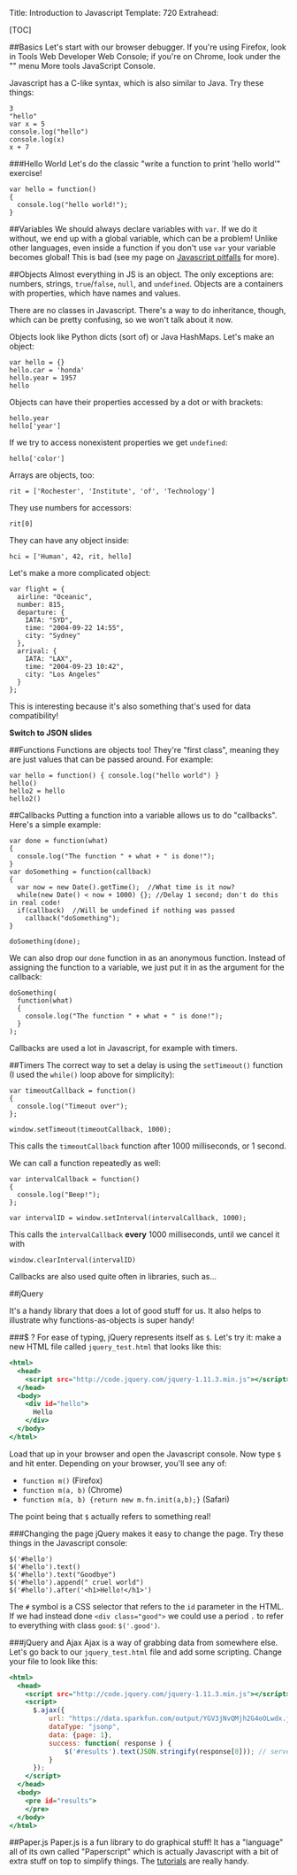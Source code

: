 Title: Introduction to Javascript
Template: 720
Extrahead: <script src="/js/paper-full.min.js"></script>

[TOC]

##Basics
Let's start with our browser debugger. If you're using Firefox, look
in Tools <i class="fa fa-long-arrow-right"></i> Web Developer <i class="fa
fa-long-arrow-right"></i> Web Console; if you're on Chrome, look under the
"<span class="fa fa-bars"></span>" menu <i class="fa
fa-long-arrow-right"></i> More tools <i class="fa
fa-long-arrow-right"></i> JavaScript Console.

Javascript has a C-like syntax, which is also similar to Java. Try
these things:

```.javascript
3
"hello"
var x = 5
console.log("hello")
console.log(x)
x + 7
```

###Hello World
Let's do the classic "write a function to print 'hello world'"
exercise!

```.javascript
var hello = function()
{
  console.log("hello world!");
}
```

##Variables
We should always declare variables with `var`. If we do it without,
we end up with a global variable, which can be a problem! Unlike other
languages, even inside a function if you don't use `var` your variable
becomes global! This is bad (see my page on [Javascript
pitfalls](javascript_pitfalls.html) for more).

##Objects
Almost everything in JS is an object. The only exceptions are:
numbers, strings, `true`/`false`, `null`, and `undefined`. Objects are
a containers with properties, which have names and values. 

There are no classes in Javascript. There's a way to do inheritance, though,
which can be pretty confusing, so we won't talk about it now.

Objects look like Python dicts (sort of) or Java HashMaps. Let's make
an object:

```.javascript
var hello = {}
hello.car = 'honda'
hello.year = 1957
hello
```

Objects can have their properties accessed by a dot or with brackets:

```.javascript
hello.year
hello['year']
```

If we try to access nonexistent properties we get `undefined`:

```.javascript
hello['color']
```

Arrays are objects, too:

```.javascript
rit = ['Rochester', 'Institute', 'of', 'Technology']
```

They use numbers for accessors:

```.javascript
rit[0]
```

They can have any object inside:

```.javascript
hci = ['Human', 42, rit, hello]
```

Let's make a more complicated object:

```.javascript
var flight = {
  airline: "Oceanic",
  number: 815,
  departure: {
    IATA: "SYD",
    time: "2004-09-22 14:55",
    city: "Sydney"
  },
  arrival: {
    IATA: "LAX",
    time: "2004-09-23 10:42",
    city: "Los Angeles"
  }
};
```

This is interesting because it's also something that's used for
data compatibility!

**Switch to JSON slides**

##Functions
Functions are objects too! They're "first class", meaning they
are just values that can be passed around. For example:

```.javascript
var hello = function() { console.log("hello world") }
hello()
hello2 = hello
hello2()
```

##Callbacks
Putting a function into a variable allows us to do "callbacks". Here's
a simple example:

```.javascript
var done = function(what)
{
  console.log("The function " + what + " is done!");
}
var doSomething = function(callback)
{
  var now = new Date().getTime();  //What time is it now?
  while(new Date() < now + 1000) {}; //Delay 1 second; don't do this in real code!
  if(callback)  //Will be undefined if nothing was passed
    callback("doSomething");
}

doSomething(done);
```

We can also drop our `done` function in as an anonymous function.
Instead of assigning the function to a variable, we just put it in as
the argument for the callback:

```.javascript
doSomething(
  function(what)
  {
    console.log("The function " + what + " is done!");
  }
);
```

Callbacks are used a lot in Javascript, for example with timers.

##Timers
The correct way to set a delay is using the `setTimeout()` function (I
used the `while()` loop above for simplicity):

```.javascript
var timeoutCallback = function()
{
  console.log("Timeout over");
};

window.setTimeout(timeoutCallback, 1000);
```

This calls the `timeoutCallback` function after 1000 milliseconds, or
1 second.

We can call a function repeatedly as well:

```.javascript
var intervalCallback = function()
{
  console.log("Beep!");
};

var intervalID = window.setInterval(intervalCallback, 1000);
```

This calls the `intervalCallback` **every** 1000 milliseconds, until
we cancel it with

```.javascript
window.clearInterval(intervalID)
```

Callbacks are also used quite often in libraries, such as...

##jQuery

It's a handy library that does a lot of good stuff for us. It also
helps to illustrate why functions-as-objects is super handy!

###$ ?
For ease of typing, jQuery represents itself as `$`. Let's try it:
make a new HTML file called `jquery_test.html` that looks like this:

```.html
<html>
  <head>
    <script src="http://code.jquery.com/jquery-1.11.3.min.js"></script>
  </head>
  <body>
    <div id="hello">
      Hello
    </div>
  </body>
</html>
```

Load that up in your browser and open the Javascript console. Now type
`$` and hit enter. Depending on your browser, you'll see any of:

- `function m()` (Firefox)
- `function m(a, b)` (Chrome)
- `function m(a, b) {return new m.fn.init(a,b);}` (Safari)

The point being that `$` actually refers to something real!

###Changing the page
jQuery makes it easy to change the page. Try these things in the
Javascript console:

```.javascript
$('#hello')
$('#hello').text()
$('#hello').text("Goodbye")
$('#hello').append(" cruel world")
$('#hello').after('<h1>Hello!</h1>')
```

The `#` symbol is a CSS selector that refers to the `id` parameter in
the HTML. If we had instead done `<div class="good">` we could use a
period `.` to refer to everything with class `good`: `$('.good')`.

###jQuery and Ajax
Ajax is a way of grabbing data from somewhere else. Let's go back to
our `jquery_test.html` file and add some scripting. Change your file
to look like this:

```.html
<html>
  <head>
    <script src="http://code.jquery.com/jquery-1.11.3.min.js"></script>
    <script>
      $.ajax({
          url: "https://data.sparkfun.com/output/YGV3jNvQMjh2G4oOLwdx.json",
          dataType: "jsonp",
          data: {page: 1},
          success: function( response ) {
              $('#results').text(JSON.stringify(response[0])); // server response
          }
      });
    </script>
  </head>
  <body>
    <pre id="results">
    </pre>
  </body>
</html>
```

##Paper.js
Paper.js is a fun library to do graphical stuff! It has a "language"
all of its own called "Paperscript" which is actually Javascript with
a bit of extra stuff on top to simplify things. The
[tutorials](http://paperjs.org/tutorials/) are really handy.
